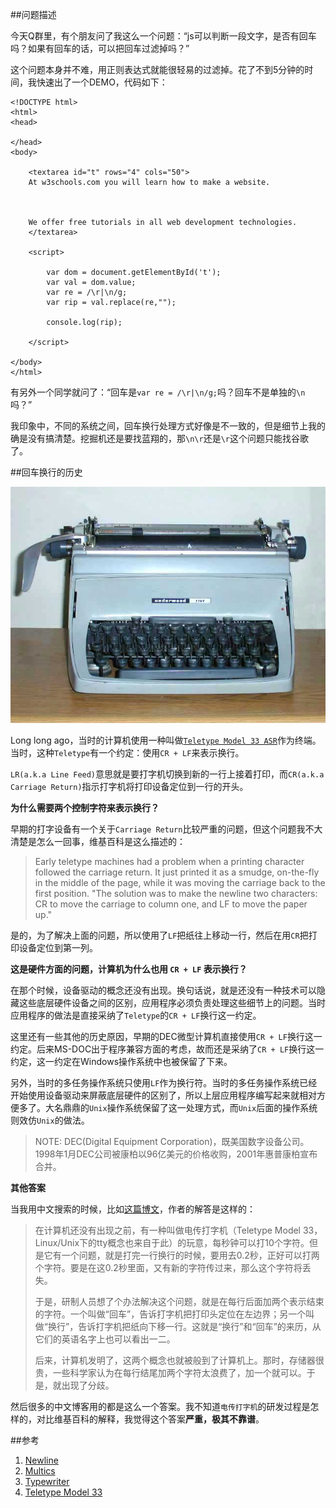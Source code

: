 ##问题描述

今天Q群里，有个朋友问了我这么一个问题：“js可以判断一段文字，是否有回车吗？如果有回车的话，可以把回车过滤掉吗？”

这个问题本身并不难，用正则表达式就能很轻易的过滤掉。花了不到5分钟的时间，我快速出了一个DEMO，代码如下：

    <!DOCTYPE html>
    <html>
    <head>
    
    </head>
    <body>
    
	    <textarea id="t" rows="4" cols="50">
	    At w3schools.com you will learn how to make a website.
	    
	    
	    
	    We offer free tutorials in all web development technologies. 
	    </textarea>
	    
	    <script>
	    
		    var dom = document.getElementById('t');
		    var val = dom.value;
		    var re = /\r|\n/g;
		    var rip = val.replace(re,"");
		    
		    console.log(rip);
	    
	    </script>
    
    </body>
    </html>

有另外一个同学就问了：“回车是`var re = /\r|\n/g;`吗？回车不是单独的`\n`吗？”

我印象中，不同的系统之间，回车换行处理方式好像是不一致的，但是细节上我的确是没有搞清楚。挖掘机还是要找蓝翔的，那`\n\r`还是`\r`这个问题只能找谷歌了。

##回车换行的历史

![Underwoodfive.jpg](./Underwoodfive.jpg)

Long long ago，当时的计算机使用一种叫做[`Teletype Model 33 ASR`](http://en.wikipedia.org/wiki/Teletype_Model_33)作为终端。当时，这种`Teletype`有一个约定：使用`CR + LF`来表示换行。

`LR(a.k.a Line Feed)`意思就是要打字机切换到新的一行上接着打印，而`CR(a.k.a Carriage Return)`指示打字机将打印设备定位到一行的开头。

**为什么需要两个控制字符来表示换行？**

早期的打字设备有一个关于`Carriage Return`比较严重的问题，但这个问题我不大清楚是怎么一回事，维基百科是这么描述的：

>Early teletype machines had a problem when a printing character followed the carriage return. It just printed it as a smudge, on-the-fly in the middle of the page, while it was moving the carriage back to the first position. "The solution was to make the newline two characters: CR to move the carriage to column one, and LF to move the paper up."

是的，为了解决上面的问题，所以使用了`LF`把纸往上移动一行，然后在用`CR`把打印设备定位到第一列。

**这是硬件方面的问题，计算机为什么也用 `CR + LF` 表示换行？**

在那个时候，设备驱动的概念还没有出现。换句话说，就是还没有一种技术可以隐藏这些底层硬件设备之间的区别，应用程序必须负责处理这些细节上的问题。当时应用程序的做法是直接采纳了`Teletype`的`CR + LF`换行这一约定。

这里还有一些其他的历史原因，早期的DEC微型计算机直接使用`CR + LF`换行这一约定。后来MS-DOC出于程序兼容方面的考虑，故而还是采纳了`CR + LF`换行这一约定，这一约定在Windows操作系统中也被保留了下来。

另外，当时的多任务操作系统只使用`LF`作为换行符。当时的多任务操作系统已经开始使用设备驱动来屏蔽底层硬件的区别了，所以上层应用程序编写起来就相对方便多了。大名鼎鼎的`Unix`操作系统保留了这一处理方式，而`Unix`后面的操作系统则效仿`Unix`的做法。

>NOTE: DEC(Digital Equipment Corporation)，既美国数字设备公司。1998年1月DEC公司被康柏以96亿美元的价格收购，2001年惠普康柏宣布合并。

**其他答案**

当我用中文搜索的时候，比如[这篇博文](http://www.cnblogs.com/me115/archive/2011/04/27/2030762.html)，作者的解答是这样的：

>在计算机还没有出现之前，有一种叫做电传打字机（Teletype Model 33，Linux/Unix下的tty概念也来自于此）的玩意，每秒钟可以打10个字符。但是它有一个问题，就是打完一行换行的时候，要用去0.2秒，正好可以打两个字符。要是在这0.2秒里面，又有新的字符传过来，那么这个字符将丢失。
>
>于是，研制人员想了个办法解决这个问题，就是在每行后面加两个表示结束的字符。一个叫做“回车”，告诉打字机把打印头定位在左边界；另一个叫做“换行”，告诉打字机把纸向下移一行。这就是“换行”和“回车”的来历，从它们的英语名字上也可以看出一二。
>
>后来，计算机发明了，这两个概念也就被般到了计算机上。那时，存储器很贵，一些科学家认为在每行结尾加两个字符太浪费了，加一个就可以。于是，就出现了分歧。

然后很多的中文博客用的都是这么一个答案。我不知道`电传打字机`的研发过程是怎样的，对比维基百科的解释，我觉得这个答案**严重，极其不靠谱**。

##参考

1.	[Newline](http://en.wikipedia.org/wiki/Newline)
2.	[Multics](http://en.wikipedia.org/wiki/Multics)
3.	[Typewriter](http://en.wikipedia.org/wiki/Typewriter)
4.	[Teletype Model 33](http://en.wikipedia.org/wiki/Teletype_Model_33)